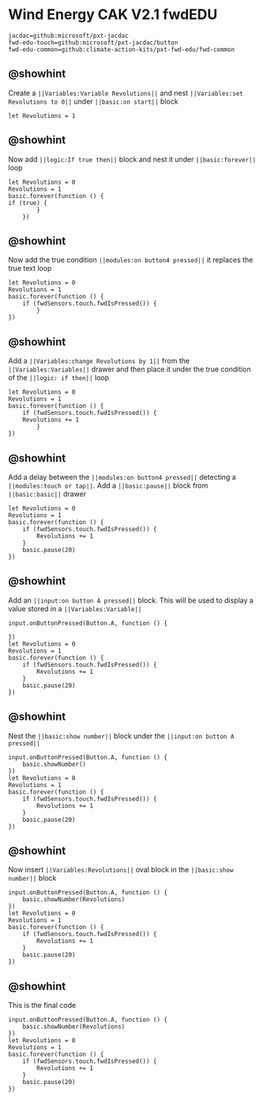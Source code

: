 # Wind Energy CAK V2.1 fwdEDU

```package
jacdac=github:microsoft/pxt-jacdac
fwd-edu-touch=github:microsoft/pxt-jacdac/button
fwd-edu-common=github:climate-action-kits/pxt-fwd-edu/fwd-common
```
## @showhint
Create a ``||Variables:Variable Revolutions||`` and nest 
``||Variables:set Revolutions to 0||`` 
under ``||basic:on start||`` block
```blocks
let Revolutions = 1
```

## @showhint
Now add ``||logic:If true then||`` block and nest it under
``||basic:forever||`` loop
```blocks
let Revolutions = 0
Revolutions = 1
basic.forever(function () {
if (true) {
        }
    })
```
## @showhint
Now add the true condition ``||modules:on button4 pressed||`` it replaces the true text loop
```blocks
let Revolutions = 0
Revolutions = 1
basic.forever(function () {
    if (fwdSensors.touch.fwdIsPressed()) {
        }
})
```
## @showhint
Add a ``||Variables:change Revolutions by 1||`` from the ``||Variables:Variables||`` drawer and 
then place it under the true condition of the ``||logic: if then||`` loop
```blocks
let Revolutions = 0
Revolutions = 1
basic.forever(function () {
    if (fwdSensors.touch.fwdIsPressed()) {
    Revolutions += 1
        }
})
```
## @showhint
Add a delay between the ``||modules:on button4 pressed||`` detecting a 
``||modules:touch or tap||``. 
Add a ``||basic:pause||`` block from ``||basic:basic||`` drawer
```blocks
let Revolutions = 0
Revolutions = 1
basic.forever(function () {
    if (fwdSensors.touch.fwdIsPressed()) {
        Revolutions += 1
    }
    basic.pause(20)
})
```
## @showhint
Add an ``||input:on button A pressed||`` block. 
This will be used to display a value stored in a 
``||Variables:Variable||``
```blocks
input.onButtonPressed(Button.A, function () {
   
})
let Revolutions = 0
Revolutions = 1
basic.forever(function () {
    if (fwdSensors.touch.fwdIsPressed()) {
        Revolutions += 1
    }
    basic.pause(20)
})
```
## @showhint
Nest the ``||basic:show number||`` block under the ``||input:on button A pressed||``
```blocks
input.onButtonPressed(Button.A, function () {
    basic.showNumber()
})
let Revolutions = 0
Revolutions = 1
basic.forever(function () {
    if (fwdSensors.touch.fwdIsPressed()) {
        Revolutions += 1
    }
    basic.pause(20)
})
```
## @showhint
Now insert ``||Variables:Revolutions||`` oval block in the 
``||basic:show number||`` block
```blocks
input.onButtonPressed(Button.A, function () {
    basic.showNumber(Revolutions)
})
let Revolutions = 0
Revolutions = 1
basic.forever(function () {
    if (fwdSensors.touch.fwdIsPressed()) {
        Revolutions += 1
    }
    basic.pause(20)
})
```

## @showhint
This is the final code
```blocks
input.onButtonPressed(Button.A, function () {
    basic.showNumber(Revolutions)
})
let Revolutions = 0
Revolutions = 1
basic.forever(function () {
    if (fwdSensors.touch.fwdIsPressed()) {
        Revolutions += 1
    }
    basic.pause(20)
})
```